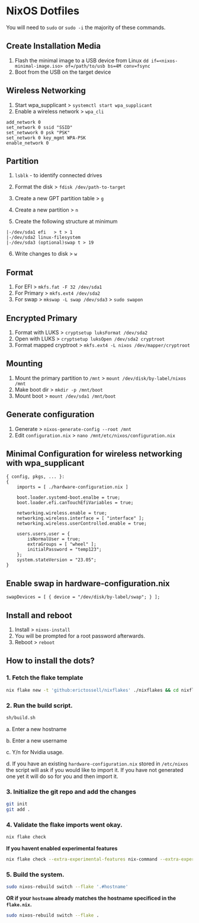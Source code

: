 # NixOS Dotfiles

You will need to `sudo` or `sudo -i` the majority of these commands.
## Create Installation Media
1. Flash the minimal image to a USB device from Linux
`dd if=<nixos-minimal-image.iso> of=/path/to/usb bs=4M conv=fsync`
2. Boot from the USB on the target device
## Wireless Networking
1. Start wpa_supplicant > `systemctl start wpa_supplicant`
2. Enable a wireless network > `wpa_cli`
```
add_network 0
set_network 0 ssid "SSID"
set_netwwork 0 psk "PSK"
set_network 0 key_mgmt WPA-PSK
enable_network 0
```
## Partition
1. `lsblk` - to identify connected drives
2. Format the disk > `fdisk /dev/path-to-target`

3. Create a new GPT partition table > `g`
4. Create a new partition > `n`
5. Create the following structure at minimum
```
|-/dev/sda1 efi   > t > 1
|-/dev/sda2 linux-filesystem 
|-/dev/sda3 (optional)swap t > 19
```
6. Write changes to disk > `w`
## Format
1. For EFI > `mkfs.fat -F 32 /dev/sda1`
2. For Primary > `mkfs.ext4 /dev/sda2`
3. For swap > `mkswap -L swap /dev/sda3` > `sudo swapon`
## Encrypted Primary
1. Format with LUKS > `cryptsetup luksFormat /dev/sda2`
2. Open with LUKS > `cryptsetup luksOpen /dev/sda2 cryptroot`
3. Format mapped cryptroot > `mkfs.ext4 -L nixos /dev/mapper/cryptroot`
## Mounting
1. Mount the primary partition to `/mnt` > `mount /dev/disk/by-label/nixos /mnt`
2. Make boot dir > `mkdir -p /mnt/boot`
3. Mount boot > `mount /dev/sda1 /mnt/boot`
## Generate configuration
1. Generate > `nixos-generate-config --root /mnt`
2. Edit `configuration.nix` > `nano /mnt/etc/nixos/configuration.nix`

## Minimal Configuration for wireless networking with wpa_supplicant
```
{ config, pkgs, ... }:
{
	imports = [ ./hardware-configuration.nix ]
	
	boot.loader.systemd-boot.enalbe = true;
	boot.loader.efi.canTouchEfiVariables = true;

	networking.wireless.enable = true;
	networking.wireless.interface = [ "interface" ];
	networking.wireless.userControlled.enable = true;

	users.users.user = {
		isNormalUser = true;
		extraGroups = [ "wheel" ];
		initialPassword = "temp123";	
	};
	system.stateVersion = "23.05";
}
```
## Enable swap in hardware-configuration.nix
```
swapDevices = [ { device = "/dev/disk/by-label/swap"; } ];
```
## Install and reboot
1. Install > `nixos-install`
2. You will be prompted for a root password afterwards.
3. Reboot > `reboot`

## How to install the dots?

  ### 1. Fetch the flake template

   ```bash
   nix flake new -t 'github:erictossell/nixflakes' ./nixflakes && cd nixflakes
   ```

   ### 2. Run the build script. 

   ```bash
   sh/build.sh
   ```
      
   a. Enter a new hostname
   
   b. Enter a new username
      
   c. Y/n for Nvidia usage.
     
   d. If you have an existing `hardware-configuration.nix` stored in `/etc/nixos` the script will ask if you would like to import it. If you have not generated one yet it will do so for you and then import it.
   
   ### 3. Initialize the git repo and add the changes
   ```bash
   git init
   git add .
   ```

   ### 4. Validate the flake imports went okay.

   ```bash
   nix flake check
   ```

   **If you havent enabled experimental features**

   ```bash
   nix flake check --extra-experimental-features nix-command --extra-experimental-features flakes
   ```
   
   ### 5. Build the system. 

   ```bash
   sudo nixos-rebuild switch --flake '.#hostname'
   ```
   **OR if your `hostname` already matches the hostname specificed in the `flake.nix`.**
   ```bash
   sudo nixos-rebuild switch --flake .
   ```